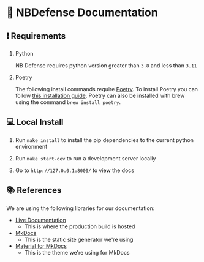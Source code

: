 # 📖 NBDefense Documentation

## ❗️ Requirements

1. Python

    NB Defense requires python version greater than `3.8` and less than `3.11`

2. Poetry

    The following install commands require [Poetry](https://python-poetry.org/). To install Poetry you can follow [this installation guide](https://python-poetry.org/docs/#installation). Poetry can also be installed with brew using the command `brew install poetry`.

## 💻 Local Install

1. Run `make install` to install the pip dependencies to the current python environment

2. Run `make start-dev` to run a development server locally

3. Go to `http://127.0.0.1:8000/` to view the docs

## 📚 References

We are using the following libraries for our documentation:

- [Live Documentation](https://nbdefense.ai)
  - This is where the production build is hosted
- [MkDocs](https://www.mkdocs.org/)
  - This is the static site generator we're using
- [Material for MkDocs](https://squidfunk.github.io/mkdocs-material/)
  - This is the theme we're using for MkDocs
